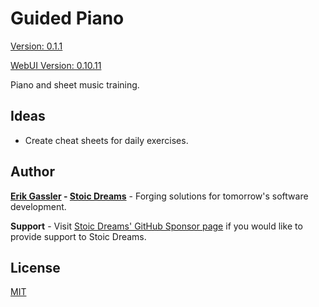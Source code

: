 # Guided Piano

[Version: 0.1.1](https://github.com/StoicDreams/GuidedPiano)

[WebUI Version: 0.10.11](https://github.com/StoicDreams/WebUI)

Piano and sheet music training.

## Ideas

* Create cheat sheets for daily exercises.

## Author

**[Erik Gassler](https://www.erikgassler.com) - [Stoic Dreams](https://www.stoicdreams.com)** - Forging solutions for tomorrow's software development.

**Support** - Visit [Stoic Dreams' GitHub Sponsor page](https://github.com/sponsors/StoicDreams) if you would like to provide support to Stoic Dreams.

## License

[MIT](LICENSE)
